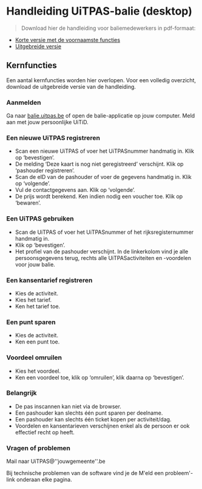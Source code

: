 ---
---

# Handleiding UiTPAS-balie (desktop)

> Download hier de handleiding voor baliemedewerkers in pdf-formaat: 
* [Korte versie met de voornaamste functies](http://files.uitpas.be/documentatie/UiTPas-balie%20handleiding-korteversie.pdf)
* [Uitgebreide versie](http://files.uitpas.be/documentatie/UiTPas-balie%20handleiding-langeversie.pdf)

## Kernfuncties
Een aantal kernfuncties worden hier overlopen. Voor een volledig overzicht, download de uitgebreide versie van de handleiding.

### Aanmelden

Ga naar [balie.uitpas.be](http://balie.uitpas.be) of open de balie-applicatie op jouw computer. Meld aan met jouw persoonlijke UiTiD.

### Een nieuwe UiTPAS registreren

* Scan een nieuwe UiTPAS of voer het UiTPASnummer handmatig in. Klik op ‘bevestigen’.
* De melding ‘Deze kaart is nog niet geregistreerd’ verschijnt. Klik op ‘pashouder registreren’.
* Scan de eID van de pashouder of voer de gegevens handmatig in. Klik op ‘volgende’.
* Vul de contactgegevens aan. Klik op ‘volgende’.
* De prijs wordt berekend. Ken indien nodig een voucher toe. Klik op ‘bewaren’.

### Een UiTPAS gebruiken

* Scan de UiTPAS of voer het UiTPASnummer of het rijksregisternummer handmatig in.
* Klik op ‘bevestigen’.
* Het profiel van de pashouder verschijnt. In de linkerkolom vind je alle persoonsgegevens terug, rechts alle UiTPASactiviteiten en -voordelen voor jouw balie.

### Een kansentarief registreren

* Kies de activiteit.
* Kies het tarief.
* Ken het tarief toe.

### Een punt sparen

* Kies de activiteit.
* Ken een punt toe.

### Voordeel omruilen

* Kies het voordeel.
* Ken een voordeel toe, klik op ‘omruilen’, klik daarna op ‘bevestigen’.

### Belangrijk

* De pas inscannen kan niet via de browser.
* Een pashouder kan slechts één punt sparen per deelname.
* Een pashouder kan slechts één ticket kopen per activiteit/dag.
* Voordelen en kansentarieven verschijnen enkel als de persoon er ook effectief recht op heeft.

### Vragen of problemen

Mail naar UiTPAS@''jouwgemeente''.be

Bij technische problemen van de software vind je de M'eld een probleem'-link onderaan elke pagina.
